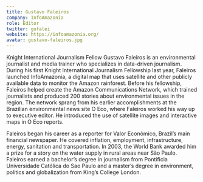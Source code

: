 ```yaml
---
title: Gustavo Faleiros
company: InfoAmazonia
role: Editor
twitter: gufalei
website: https://infoamazonia.org/
avatar: gustavo-faleiros.jpg
---
```

Knight International Journalism Fellow Gustavo Faleiros is an environmental journalist and media trainer who specializes in data-driven journalism. During his first Knight International Journalism Fellowship last year, Faleiros launched InfoAmazonia, a digital map that uses satellite and other publicly available data to monitor the Amazon rainforest. Before his fellowship, Faleiros helped create the Amazon Communications Network, which trained journalists and produced 200 stories about environmental issues in the region. The network sprang from his earlier accomplishments at the Brazilian environmental news site O Eco, where Faleiros worked his way up to executive editor. He introduced the use of satellite images and interactive maps in O Eco reports.

Faleiros began his career as a reporter for Valor Econômico, Brazil’s main financial newspaper. He covered inflation, employment, infrastructure, energy, sanitation and transportation. In 2003, the World Bank awarded him a prize for a story on the water supply in rural areas near São Paulo. Faleiros earned a bachelor’s degree in journalism from Pontificia Universidade Católica do Sao Paulo and a master’s degree in environment, politics and globalization from King’s College London.
